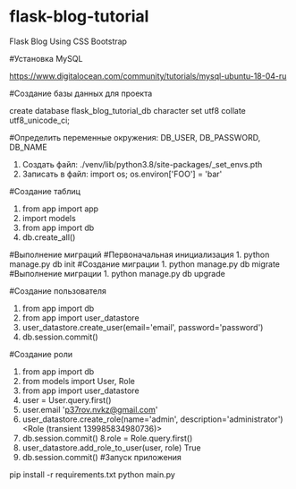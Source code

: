 # flask-blog-tutorial
Flask Blog Using CSS Bootstrap

#Установка MySQL 

https://www.digitalocean.com/community/tutorials/mysql-ubuntu-18-04-ru

#Создание базы данных для проекта

create database flask_blog_tutorial_db character set utf8 collate utf8_unicode_ci;

#Определить переменные окружения:
DB_USER, DB_PASSWORD, DB_NAME

1. Создать файл: ./venv/lib/python3.8/site-packages/_set_envs.pth
2. Записать в файл: import os; os.environ['FOO'] = 'bar'

#Создание таблиц
1. from app import app
2. import models
3. from app import db
4. db.create_all()

#Выполнение миграций
    #Первоначальная инициализация
        1. python manage.py db init
    #Создание миграции
        1. python manage.py db migrate
    #Выполнение миграции
        1. python manage.py db upgrade

#Создание пользователя
1. from app import db
2. from app import user_datastore
3. user_datastore.create_user(email='email', password='password')
4. db.session.commit()

#Создание роли
1. from app import db
2. from models import User, Role
3. from app import user_datastore
4. user = User.query.first()
5. user.email
'p37rov.nvkz@gmail.com'
6. user_datastore.create_role(name='admin', description='administrator')
<Role (transient 139985834980736)>
7. db.session.commit()
8.role = Role.query.first()
9. user_datastore.add_role_to_user(user, role)
True
10. db.session.commit()
#Запуск приложения

pip install -r requirements.txt
python main.py
